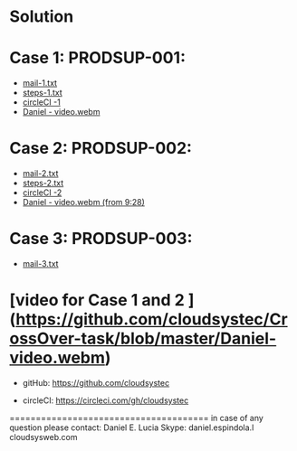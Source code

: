 # Solution


Case 1: PRODSUP-001:
====================
* [mail-1.txt](https://github.com/cloudsystec/CrossOver-task/blob/master/mail-1.txt)
* [steps-1.txt](https://github.com/cloudsystec/CrossOver-task/blob/master/steps-1.txt)
* [circleCI -1](https://circleci.com/gh/cloudsystec/PodamDev/1)
* [Daniel - video.webm](https://github.com/cloudsystec/CrossOver-task/blob/master/Daniel-video.webm)


Case 2: PRODSUP-002:
====================
* [mail-2.txt](https://github.com/cloudsystec/CrossOver-task/blob/master/mail-2.txt)
* [steps-2.txt](https://github.com/cloudsystec/CrossOver-task/blob/master/steps-2.txt)
* [circleCI -2](https://circleci.com/gh/cloudsystec/commons-csv-trunk/1)
* [Daniel - video.webm (from 9:28)](https://github.com/cloudsystec/CrossOver-task/blob/master/Daniel-video.webm)


Case 3: PRODSUP-003:
====================
* [mail-3.txt](https://github.com/cloudsystec/CrossOver-task/blob/master/mail-3.txt)


[video for Case 1 and 2 ] (https://github.com/cloudsystec/CrossOver-task/blob/master/Daniel-video.webm)
======================================

* gitHub:
https://github.com/cloudsystec

* circleCI:
https://circleci.com/gh/cloudsystec

======================================
in case of any question please contact:
Daniel E. Lucia
Skype: daniel.espindola.l
cloudsysweb.com
